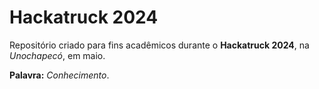# Hackatruck 2024

Repositório criado para fins acadêmicos durante o **Hackatruck 2024**, na *Unochapecó*, em maio.

**Palavra:** *Conhecimento*.
